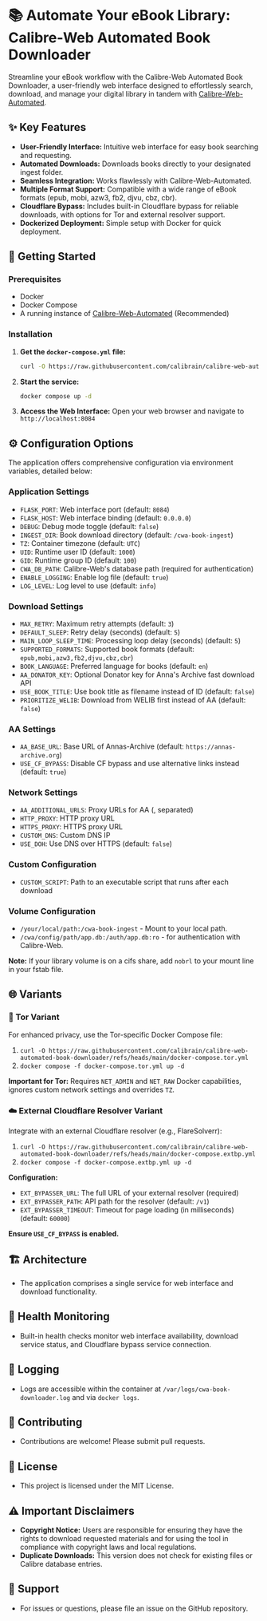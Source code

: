 # 📚 Automate Your eBook Library: Calibre-Web Automated Book Downloader

Streamline your eBook workflow with the Calibre-Web Automated Book Downloader, a user-friendly web interface designed to effortlessly search, download, and manage your digital library in tandem with [Calibre-Web-Automated](https://github.com/calibrain/calibre-web-automated).

## ✨ Key Features

*   **User-Friendly Interface:** Intuitive web interface for easy book searching and requesting.
*   **Automated Downloads:** Downloads books directly to your designated ingest folder.
*   **Seamless Integration:** Works flawlessly with Calibre-Web-Automated.
*   **Multiple Format Support:** Compatible with a wide range of eBook formats (epub, mobi, azw3, fb2, djvu, cbz, cbr).
*   **Cloudflare Bypass:** Includes built-in Cloudflare bypass for reliable downloads, with options for Tor and external resolver support.
*   **Dockerized Deployment:** Simple setup with Docker for quick deployment.

## 🚀 Getting Started

### Prerequisites

*   Docker
*   Docker Compose
*   A running instance of [Calibre-Web-Automated](https://github.com/crocodilestick/Calibre-Web-Automated) (Recommended)

### Installation

1.  **Get the `docker-compose.yml` file:**

    ```bash
    curl -O https://raw.githubusercontent.com/calibrain/calibre-web-automated-book-downloader/refs/heads/main/docker-compose.yml
    ```

2.  **Start the service:**

    ```bash
    docker compose up -d
    ```

3.  **Access the Web Interface:** Open your web browser and navigate to `http://localhost:8084`

## ⚙️ Configuration Options

The application offers comprehensive configuration via environment variables, detailed below:

### Application Settings

*   `FLASK_PORT`: Web interface port (default: `8084`)
*   `FLASK_HOST`: Web interface binding (default: `0.0.0.0`)
*   `DEBUG`: Debug mode toggle (default: `false`)
*   `INGEST_DIR`: Book download directory (default: `/cwa-book-ingest`)
*   `TZ`: Container timezone (default: `UTC`)
*   `UID`: Runtime user ID (default: `1000`)
*   `GID`: Runtime group ID (default: `100`)
*   `CWA_DB_PATH`: Calibre-Web's database path (required for authentication)
*   `ENABLE_LOGGING`: Enable log file (default: `true`)
*   `LOG_LEVEL`: Log level to use (default: `info`)

### Download Settings

*   `MAX_RETRY`: Maximum retry attempts (default: `3`)
*   `DEFAULT_SLEEP`: Retry delay (seconds) (default: `5`)
*   `MAIN_LOOP_SLEEP_TIME`: Processing loop delay (seconds) (default: `5`)
*   `SUPPORTED_FORMATS`: Supported book formats (default: `epub,mobi,azw3,fb2,djvu,cbz,cbr`)
*   `BOOK_LANGUAGE`: Preferred language for books (default: `en`)
*   `AA_DONATOR_KEY`: Optional Donator key for Anna's Archive fast download API
*   `USE_BOOK_TITLE`: Use book title as filename instead of ID (default: `false`)
*   `PRIORITIZE_WELIB`: Download from WELIB first instead of AA (default: `false`)

### AA Settings

*   `AA_BASE_URL`: Base URL of Annas-Archive (default: `https://annas-archive.org`)
*   `USE_CF_BYPASS`: Disable CF bypass and use alternative links instead (default: `true`)

### Network Settings

*   `AA_ADDITIONAL_URLS`: Proxy URLs for AA (, separated)
*   `HTTP_PROXY`: HTTP proxy URL
*   `HTTPS_PROXY`: HTTPS proxy URL
*   `CUSTOM_DNS`: Custom DNS IP
*   `USE_DOH`: Use DNS over HTTPS (default: `false`)

### Custom Configuration

*   `CUSTOM_SCRIPT`: Path to an executable script that runs after each download

### Volume Configuration

*   `/your/local/path:/cwa-book-ingest` - Mount to your local path.
*   `/cwa/config/path/app.db:/auth/app.db:ro` - for authentication with Calibre-Web.

**Note:** If your library volume is on a cifs share, add `nobrl` to your mount line in your fstab file.

## 🌐 Variants

### 🧅 Tor Variant

For enhanced privacy, use the Tor-specific Docker Compose file:

1.  `curl -O https://raw.githubusercontent.com/calibrain/calibre-web-automated-book-downloader/refs/heads/main/docker-compose.tor.yml`
2.  `docker compose -f docker-compose.tor.yml up -d`

**Important for Tor:** Requires `NET_ADMIN` and `NET_RAW` Docker capabilities, ignores custom network settings and overrides `TZ`.

### ☁️ External Cloudflare Resolver Variant

Integrate with an external Cloudflare resolver (e.g., FlareSolverr):

1.  `curl -O https://raw.githubusercontent.com/calibrain/calibre-web-automated-book-downloader/refs/heads/main/docker-compose.extbp.yml`
2.  `docker compose -f docker-compose.extbp.yml up -d`

**Configuration:**

*   `EXT_BYPASSER_URL`: The full URL of your external resolver (required)
*   `EXT_BYPASSER_PATH`: API path for the resolver (default: `/v1`)
*   `EXT_BYPASSER_TIMEOUT`: Timeout for page loading (in milliseconds) (default: `60000`)

**Ensure `USE_CF_BYPASS` is enabled.**

## 🏗️ Architecture

*   The application comprises a single service for web interface and download functionality.

## 🏥 Health Monitoring

*   Built-in health checks monitor web interface availability, download service status, and Cloudflare bypass service connection.

## 📝 Logging

*   Logs are accessible within the container at `/var/logs/cwa-book-downloader.log` and via `docker logs`.

## 🤝 Contributing

*   Contributions are welcome! Please submit pull requests.

## 📄 License

*   This project is licensed under the MIT License.

## ⚠️ Important Disclaimers

*   **Copyright Notice:**  Users are responsible for ensuring they have the rights to download requested materials and for using the tool in compliance with copyright laws and local regulations.
*   **Duplicate Downloads:** This version does not check for existing files or Calibre database entries.

## 💬 Support

*   For issues or questions, please file an issue on the GitHub repository.